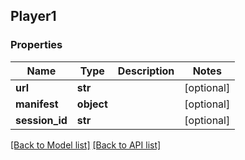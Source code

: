 ## Player1

### Properties
Name | Type | Description | Notes
------------ | ------------- | ------------- | -------------
**url** | **str** |  | [optional] 
**manifest** | **object** |  | [optional] 
**session_id** | **str** |  | [optional] 

[[Back to Model list]](#documentation-for-models) [[Back to API list]](#documentation-for-api-endpoints)


